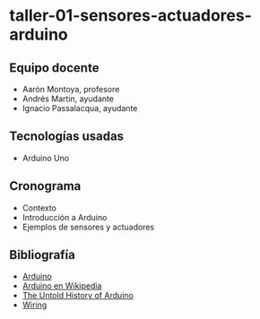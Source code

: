 # taller-01-sensores-actuadores-arduino

## Equipo docente

- Aarón Montoya, profesore
- Andrés Martin, ayudante
- Ignacio Passalacqua, ayudante

## Tecnologías usadas

- Arduino Uno

## Cronograma

- Contexto
- Introducción a Arduino
- Ejemplos de sensores y actuadores

## Bibliografía

- [Arduino](https://www.arduino.cc/)
- [Arduino en Wikipedia](https://es.wikipedia.org/wiki/Arduino)
- [The Untold History of Arduino](https://arduinohistory.github.io/)
- [Wiring](https://wiring.org.co/)
 
